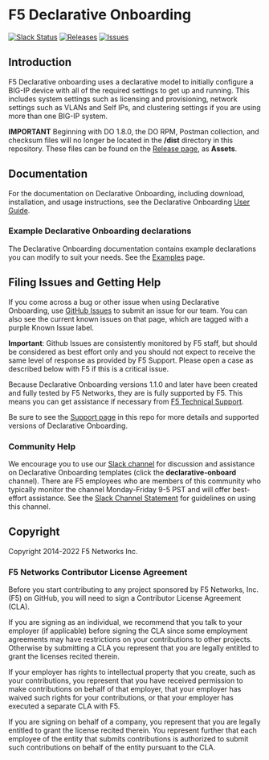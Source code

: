 # F5 Declarative Onboarding

[![Slack Status](https://f5cloudsolutions.herokuapp.com/badge.svg)](https://f5cloudsolutions.herokuapp.com)
[![Releases](https://img.shields.io/github/release/F5Networks/f5-declarative-onboarding.svg)](https://github.com/F5Networks/f5-declarative-onboarding/releases)
[![Issues](https://img.shields.io/github/issues/F5Networks/f5-declarative-onboarding.svg)](https://github.com/F5Networks/f5-declarative-onboarding/issues)

## Introduction
F5 Declarative onboarding uses a declarative model to initially configure a BIG-IP device with all of the required settings to get up and running.  This includes system settings such as licensing and provisioning, network settings such as VLANs and Self IPs, and clustering settings if you are using more than one BIG-IP system.

**IMPORTANT** Beginning with DO 1.8.0, the DO RPM, Postman collection, and checksum files will no longer be located in the **/dist** directory in this repository.  These files can be found on the [Release page](https://github.com/F5Networks/f5-declarative-onboarding/releases), as **Assets**.

## Documentation
For the documentation on Declarative Onboarding, including download, installation, and usage instructions, see the Declarative Onboarding [User Guide](https://clouddocs.f5.com/products/extensions/f5-declarative-onboarding/latest).

### Example Declarative Onboarding declarations
The Declarative Onboarding documentation contains example declarations you can modify to suit your needs.  See the [Examples](https://clouddocs.f5.com/products/extensions/f5-declarative-onboarding/latest/examples.html) page.

## Filing Issues and Getting Help
If you come across a bug or other issue when using Declarative Onboarding, use [GitHub Issues](https://github.com/F5Networks/f5-declarative-onboarding/issues) to submit an issue for our team.  You can also see the current known issues on that page, which are tagged with a purple Known Issue label.

**Important**: Github Issues are consistently monitored by F5 staff, but should be considered as best effort only and you should not expect to receive the same level of response as provided by F5 Support. Please open a case as described below with F5 if this is a critical issue.

Because Declarative Onboarding versions 1.1.0 and later have been created and fully tested by F5 Networks, they are is fully supported by F5. This means you can get assistance if necessary from [F5 Technical Support](https://support.f5.com/csp/article/K25327565).

Be sure to see the [Support page](SUPPORT.md) in this repo for more details and supported versions of Declarative Onboarding.

### Community Help
We encourage you to use our [Slack channel](https://f5cloudsolutions.herokuapp.com) for discussion and assistance on Declarative Onboarding templates (click the **declarative-onboard** channel). There are F5 employees who are members of this community who typically monitor the channel Monday-Friday 9-5 PST and will offer best-effort assistance. See the [Slack Channel Statement](slack-channel-statement.md) for guidelines on using this channel.

## Copyright

Copyright 2014-2022 F5 Networks Inc.


### F5 Networks Contributor License Agreement

Before you start contributing to any project sponsored by F5 Networks, Inc. (F5) on GitHub, you will need to sign a Contributor License Agreement (CLA).

If you are signing as an individual, we recommend that you talk to your employer (if applicable) before signing the CLA since some employment agreements may have restrictions on your contributions to other projects. Otherwise by submitting a CLA you represent that you are legally entitled to grant the licenses recited therein.

If your employer has rights to intellectual property that you create, such as your contributions, you represent that you have received permission to make contributions on behalf of that employer, that your employer has waived such rights for your contributions, or that your employer has executed a separate CLA with F5.

If you are signing on behalf of a company, you represent that you are legally entitled to grant the license recited therein. You represent further that each employee of the entity that submits contributions is authorized to submit such contributions on behalf of the entity pursuant to the CLA.
